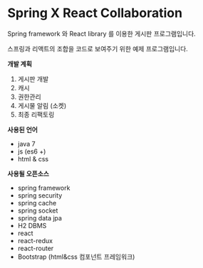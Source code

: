 # Spring X React Collaboration

Spring framework 와 React library 를 이용한 게시판 프로그램입니다.

스프링과 리액트의 조합을 코드로 보여주기 위한 예제 프로그램입니다.

**개발 계획**

1. 게시판 개발
2. 캐시
3. 권한관리
4. 게시물 알림 (소켓)
5. 최종 리팩토링

**사용된 언어**

- java 7
- js (es6 +)
- html & css

**사용될 오픈소스**

- spring framework
- spring security
- spring cache
- spring socket
- spring data jpa
- H2 DBMS
- react
- react-redux
- react-router
- Bootstrap (html&css 컴포넌트 프레임워크)
 